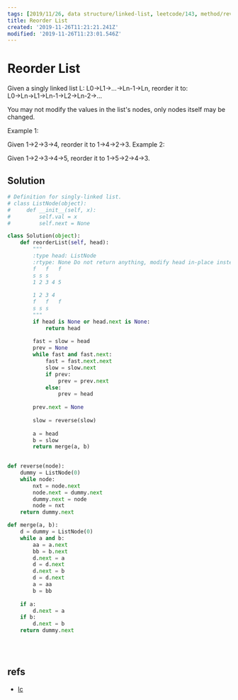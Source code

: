 ```yaml
---
tags: [2019/11/26, data structure/linked-list, leetcode/143, method/reverse, method/sort/merge]
title: Reorder List
created: '2019-11-26T11:21:21.241Z'
modified: '2019-11-26T11:23:01.546Z'
---
```


# Reorder List

Given a singly linked list L: L0→L1→…→Ln-1→Ln,
reorder it to: L0→Ln→L1→Ln-1→L2→Ln-2→…

You may not modify the values in the list's nodes, only nodes itself may be changed.

Example 1:

Given 1->2->3->4, reorder it to 1->4->2->3.
Example 2:

Given 1->2->3->4->5, reorder it to 1->5->2->4->3.

## Solution

```python
# Definition for singly-linked list.
# class ListNode(object):
#     def __init__(self, x):
#         self.val = x
#         self.next = None

class Solution(object):
    def reorderList(self, head):
        """
        :type head: ListNode
        :rtype: None Do not return anything, modify head in-place instead.
        f   f   f
        s s s
        1 2 3 4 5
        
        1 2 3 4
        f   f   f
        s s s
        """
        if head is None or head.next is None:
            return head
        
        fast = slow = head
        prev = None
        while fast and fast.next:
            fast = fast.next.next
            slow = slow.next
            if prev:
                prev = prev.next
            else:
                prev = head
        
        prev.next = None
        
        slow = reverse(slow)
        
        a = head
        b = slow
        return merge(a, b)
        

def reverse(node):
    dummy = ListNode(0)
    while node:
        nxt = node.next
        node.next = dummy.next
        dummy.next = node
        node = nxt
    return dummy.next

def merge(a, b):
    d = dummy = ListNode(0)
    while a and b:
        aa = a.next
        bb = b.next
        d.next = a
        d = d.next
        d.next = b
        d = d.next
        a = aa
        b = bb
        
    if a:
        d.next = a
    if b:
        d.next = b
    return dummy.next
        

        
```

## refs

* [lc](https://leetcode.com/problems/reorder-list/)

